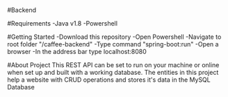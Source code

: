 #Backend

#Requirements
-Java v1.8 
-Powershell

#Getting Started
-Download this repository
-Open Powershell
-Navigate to root folder "/caffee-backend"
-Type command "spring-boot:run"
-Open a browser
-In the address bar type localhost:8080

#About Project
This REST API can be set to run on your machine or online when set up and
built with a working database. The entities in this project help a website
with CRUD operations and stores it's data in the MySQL Database
